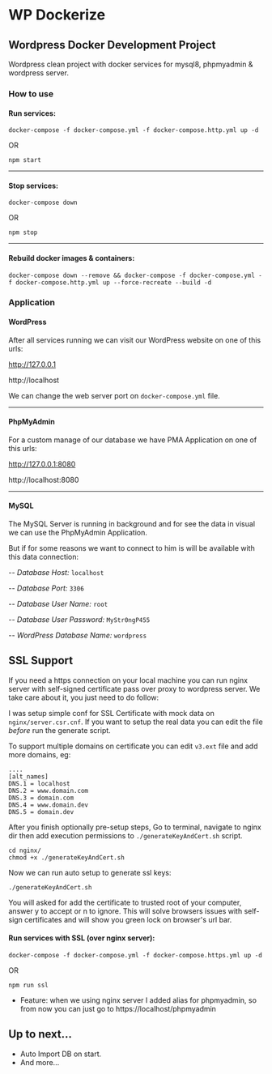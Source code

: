 # WP Dockerize
## Wordpress Docker Development Project

Wordpress clean project with docker services for mysql8, phpmyadmin & wordpress server.

### How to use
#### Run services:
```
docker-compose -f docker-compose.yml -f docker-compose.http.yml up -d
```
OR
```
npm start
```

---
#### Stop services:
```
docker-compose down
```
OR
```
npm stop
```

---
#### Rebuild docker images & containers:
```
docker-compose down --remove && docker-compose -f docker-compose.yml -f docker-compose.http.yml up --force-recreate --build -d
```

### Application
#### WordPress
After all services running we can visit our WordPress website on one of this urls:

http://127.0.0.1

http://localhost

We can change the web server port on `docker-compose.yml` file.

---
#### PhpMyAdmin
For a custom manage of our database we have PMA Application on one of this urls: 

http://127.0.0.1:8080

http://localhost:8080

---
#### MySQL
The MySQL Server is running in background and for see the data in visual we can use the PhpMyAdmin Application.

But if for some reasons we want to connect to him is will be available with this data connection:

-- *Database Host:* `localhost`

-- *Database Port:* `3306`

-- *Database User Name:* `root`

-- *Database User Password:* `MyStr0ngP455`

-- *WordPress Database Name:* `wordpress`

## SSL Support
If you need a https connection on your local machine you can run nginx server with self-signed certificate pass over proxy to wordpress server.
We take care about it, you just need to do follow:

I was setup simple conf for SSL Certificate with mock data on `nginx/server.csr.cnf`. If you want to setup the real data you can edit the file *before* run the generate script.

To support multiple domains on certificate you can edit `v3.ext` file and add more domains, eg:
```
....
[alt_names]
DNS.1 = localhost
DNS.2 = www.domain.com
DNS.3 = domain.com
DNS.4 = www.domain.dev
DNS.5 = domain.dev
```

After you finish optionally pre-setup steps, Go to terminal, navigate to nginx dir then add execution permissions to `./generateKeyAndCert.sh` script.
```
cd nginx/
chmod +x ./generateKeyAndCert.sh 
```

Now we can run auto setup to generate ssl keys:
```
./generateKeyAndCert.sh
```

You will asked for add the certificate to trusted root of your computer, answer y to accept or n to ignore.
This will solve browsers issues with self-sign certificates and will show you green lock on browser's url bar.

#### Run services with SSL (over nginx server):
```
docker-compose -f docker-compose.yml -f docker-compose.https.yml up -d
```
OR
```
npm run ssl
```

* Feature: when we using nginx server I added alias for phpmyadmin, so from now you can just go to https://localhost/phpmyadmin

## Up to next...
- Auto Import DB on start.
- And more...